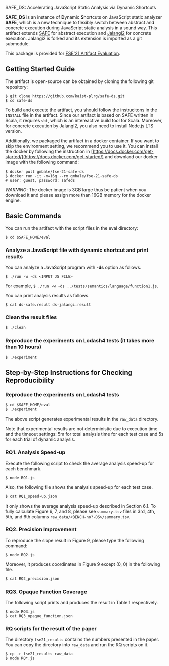  SAFE_DS: Accelerating JavaScript Static Analysis via Dynamic Shortcuts

**SAFE_DS** is an instance of **D**ynamic **S**hortcuts on JavaScript static analyzer **SAFE**,
which is a new technique to flexibly switch between abstract and concrete execution during
JavaScript static analysis in a sound way.
This artifact extends [SAFE](https://github.com/kaist-plrg/safe) for abstract execution and
[Jalangi2](https://github.com/Samsung/jalangi2) for concrete execution.
Jalangi2 is forked and its extension is imported as a git submodule.

This package is provided for [FSE'21 Artifact Evaluation](https://2021.esec-fse.org/track/fse-2021-artifacts).

## Getting Started Guide
The artifact is open-source can be obtained by cloning the following git
repository:
```
$ git clone https://github.com/kaist-plrg/safe-ds.git
$ cd safe-ds
```
To build and execute the artifact, you should follow the instrucitons in the
`INSTALL` file in the artifact.  Since our artifact is based on SAFE written in
Scala, it requires `sbt`, which is an intereactive build tool for Scala.
Moreover, for concrete execution by Jalangi2, you also need to install Node.js LTS version.

Additionally, we packaged the artifact in a docker container.  If you want to
skip the environment setting, we recommend you to use it.  You can install the
docker by following the instruction in
[https://docs.docker.com/get-started/](https://docs.docker.com/get-started/)
and downlaod our docker image with the following command:
```
$ docker pull gmbale/fse-21-safe-ds
$ docker run -it -m=16g --rm gmbale/fse-21-safe-ds
# user: guest, password: safeds
```
_WARNING_: The docker image is 3GB large thus be patient when you
download it and please assign more than 16GB memory for the docker engine.

## Basic Commands

You can run the artifact with the script files in the eval directory:
```
$ cd $SAFE_HOME/eval
```
### Analyze a JavaScript file with dynamic shortcut and print results
You can analyze a JavaScript program with **-ds** option as follows.
```
$ ./run -w -ds <INPUT JS FILE>
```
For example, `$ ./run -w -ds ../tests/semantics/language/function1.js`.

You can print analysis results as follows.
```
$ cat ds-safe.result ds-jalangi.result
```
### Clean the result files
```
$ ./clean
```
### Reproduce the experiments on Lodash4 tests (it takes more than 10 hours)
```
$ ./experiment
```

## Step-by-Step Instructions for Checking Reproducibility

### Reproduce the experiments on Lodash4 tests
```
$ cd $SAFE_HOME/eval
$ ./experiment
```
The above script generates experimental results in the `raw_data` directory.

Note that experimental results are not deterministic due to execution time and
the timeout settings: 5m for total analysis time for each test case and 5s for
each trial of dynamic analysis.

### RQ1. Analysis Speed-up

Execute the following script to check the average analysis speed-up for each
benchmark.
```
$ node RQ1.js
```
Also, the following file shows the analysis speed-up for each test case.
```
$ cat RQ1_speed-up.json
```
It only shows the average analysis speed-up described in Section 6.1.
To fully calculate Figure 6, 7, and 8, please see `summary.tsv` files in 3rd,
4th, 5th, and 6th columns `raw_data/<BENCH-no?-DS>/summary.tsv`.

### RQ2. Precision Improvement

To reproduce the slope result in Figure 9, please type the following command:
```
$ node RQ2.js
```
Moreover, it produces coordinates in Figure 9 except (0, 0) in the following file.
```
$ cat RQ2_precision.json
```

### RQ3. Opaque Function Coverage

The following script prints and produces the result in Table 1 respectively.
```
$ node RQ3.js
$ cat RQ3_opaque_function.json
```

### RQ scripts for the result of the paper
The directory `fse21_results` contains the numbers presented in the paper.
You can copy the directory into `raw_data` and run the RQ scripts on it.
```
$ cp -r fse21_results raw_data
$ node RQ*.js
```
